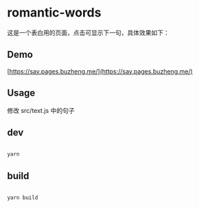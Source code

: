 # romantic-words

这是一个表白用的页面，点击可显示下一句，具体效果如下：

## Demo

[https://say.pages.buzheng.me/](https://say.pages.buzheng.me/)

## Usage

修改 src/text.js 中的句子


## dev

```bash

yarn

```

## build

```bash

yarn build

```
